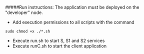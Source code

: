#####Run instructions:
The application must be deployed on the "developer" node.
- Add execution permissions to all scripts with the command
```
sudo chmod +x ./*.sh
```
- Execute run.sh to start S, S1 and S2 services
- Execute runC.sh to start the client application
